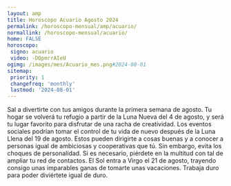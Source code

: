 ```yaml
---
layout: amp
title: Horoscopo Acuario Agosto 2024 
permalink: /horoscopo-mensual/amp/acuario/
normallink: /horoscopo-mensual/acuario/
home: FALSE
horoscopo:
 signo: acuario
 video: -DQpmrrAIeU
ogimg: /images/mes/Acuario_mes.png#2024-08-01
sitemap:
 priority: 1
 changefreq: 'monthly'
 lastmod: '2024-08-01'
---
```



Sal a divertirte con tus amigos durante la primera semana de agosto. Tu hogar se volverá tu refugio a partir de la Luna Nueva del 4 de agosto, y será tu lugar favorito para disfrutar de una racha de creatividad. Los eventos sociales podrían tomar el control de tu vida de nuevo después de la Luna Llena del 19 de agosto. Estos pueden dirigirte a cosas buenas y a conocer a personas igual de ambiciosas y cooperativas que tú. Sin embargo, evita los choques de personalidad. Si es necesario, piérdete en la multitud con tal de ampliar tu red de contactos. El Sol entra a Virgo el 21 de agosto, trayendo consigo unas imparables ganas de tomarte unas vacaciones. Trabaja duro para poder diviértete igual de duro.